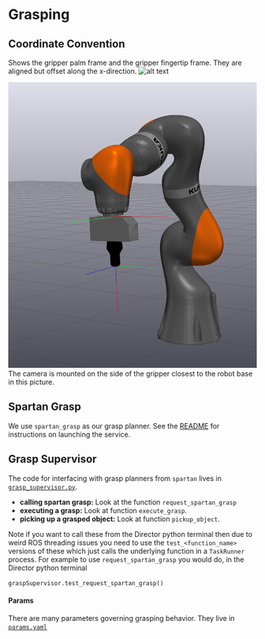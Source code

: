 # Grasping

## Coordinate Convention
Shows the gripper palm frame and the gripper fingertip frame. They are aligned but offset along the x-direction.
![alt text](gripper_frames.png "Gripper Frames")


![alt text](gripper_and_palm_frame.png "Gripper And Palm Frame")
The camera is mounted on the side of the gripper closest to the robot base in this picture.


## Spartan Grasp
We use `spartan_grasp` as our grasp planner. See the [README](https://github.com/manuelli/spartan_grasp) for instructions on launching the service.

## Grasp Supervisor

The code for interfacing with grasp planners from `spartan` lives in [`grasp_supervisor.py`](https://github.com/RobotLocomotion/spartan/blob/master/modules/spartan/manipulation/grasp_supervisor.py).

- **calling spartan grasp:** Look at the function `request_spartan_grasp`
- **executing a grasp:** Look at function `execute_grasp`.
- **picking up a grasped object:** Look at function `pickup_object`.


Note if you want to call these from the Director python terminal then due to weird ROS threading issues you need to use the
`test_<function_name>` versions of these which just calls the underlying function in a `TaskRunner` process. For example to
use `request_spartan_grasp` you would do, in the Director python terminal

```
graspSupervisor.test_request_spartan_grasp()
````

#### Params
There are many parameters governing grasping behavior. They live in [`params.yaml`](https://github.com/RobotLocomotion/spartan/blob/master/src/catkin_projects/station_config/RLG_iiwa_1/manipulation/params.yaml)

